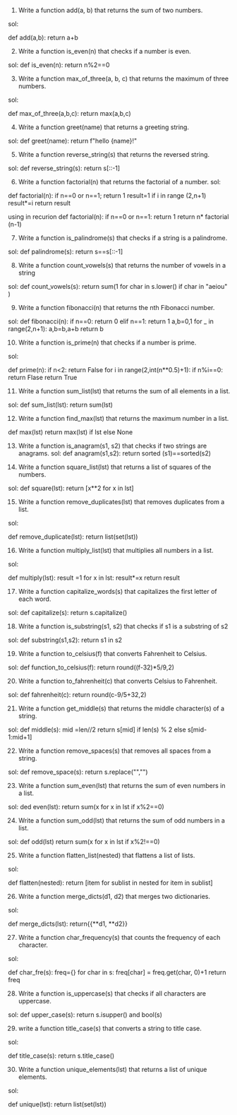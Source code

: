 1. Write a function add(a, b) that returns the sum of two numbers.

sol:

def add(a,b):
return a+b



2. Write a function is_even(n) that checks if a number is even.

sol:
def is_even(n):
return  n%2==0



3. Write a function max_of_three(a, b, c) that returns the maximum of three numbers. 

sol:

def max_of_three(a,b,c):
  return max(a,b,c)

4. Write a function greet(name) that returns a greeting string.

sol:
def greet(name):
 return f"hello {name}!"

5. Write a function reverse_string(s) that returns the reversed string.

sol:
def reverse_string(s):
 return s[::-1]

6. Write a function factorial(n) that returns the factorial of a number.
sol:

def factorial(n):
if n==0 or n==1;
return 1
result=1
if i in range (2,n+1)
result*=i
return result


using in recurion
def factorial(n):
 if n==0 or n==1:
 return 1
 return n* factorial (n-1)

7. Write a function is_palindrome(s) that checks if a string is a palindrome.

sol:
def palindrome(s):
return s==s[::-1]

8. Write a function count_vowels(s) that returns the number of vowels in a string

sol:
def count_vowels(s):
return sum(1 for char in s.lower() if char in "aeiou" )

9. Write a function fibonacci(n) that returns the nth Fibonacci number.

sol:
 def fibonacci(n):
  if n==0:
   return 0
  elif n==1:
   return 1
   a,b=0,1
   for _ in range(2,n+1):
    a,b=b,a+b
    return b

10. Write a function is_prime(n) that checks if a number is prime.

sol:

def prime(n):
if n<2:
  return False
for i in range(2,int(n**0.5)+1):
   if n%i==0:
     return Flase
return True

11. Write a function sum_list(lst) that returns the sum of all elements in a list.

sol:
def sum_list(lst):
  return sum(lst)

12. Write a function find_max(lst) that returns the maximum number in a list.

def max(lst)
 return max(lst) if lst else None

13. Write a function is_anagram(s1, s2) that checks if two strings are anagrams.
sol:
def anagram(s1,s2):
 return sorted (s1)==sorted(s2)

14. Write a function square_list(lst) that returns a list of squares of the numbers.

sol:
def square(lst):
  return [x**2 for x in lst]
 
15. Write a function remove_duplicates(lst) that removes duplicates from a list.

sol:

def remove_duplicate(lst):
return list(set(lst))


16. Write a function multiply_list(lst) that multiplies all numbers in a list.

sol:

def multiply(lst):
 result =1
 for x in lst:
  result*=x
return result

17. Write a function capitalize_words(s) that capitalizes the first letter of each word.

sol:
def capitalize(s):
 return s.capitalize()

18. Write a function is_substring(s1, s2) that checks if s1 is a substring of s2

sol:
def substring(s1,s2):
 return s1 in s2

19. Write a function to_celsius(f) that converts Fahrenheit to Celsius.

sol:
def function_to_celsius(f):
 return round((f-32)*5/9,2)

20. Write a function to_fahrenheit(c) that converts Celsius to Fahrenheit.

sol:
def fahrenheit(c):
 return round(c-9/5+32,2)

21. Write a function get_middle(s) that returns the middle character(s) of a string.

sol:
def middle(s):
mid =len//2
return s[mid] if len(s) % 2 else s[mid-1:mid+1]

22. Write a function remove_spaces(s) that removes all spaces from a string.

sol:
 def remove_space(s):
  return s.replace("","")

23. Write a function sum_even(lst) that returns the sum of even numbers in a list.

sol:
ded even(lst):
 return sum(x for x in lst if x%2==0)

24. Write a function sum_odd(lst) that returns the sum of odd numbers in a list.

sol:
 def odd(lst)
 return sum(x for x in lst if x%2!==0)

25. Write a function flatten_list(nested) that flattens a list of lists.

sol:
  
  def flatten(nested):
    return [item for sublist in nested for item in sublist]
   

26. Write a function merge_dicts(d1, d2) that merges two dictionaries.

sol:

def merge_dicts(lst):
 return{{**d1, **d2}}

27. Write a function char_frequency(s) that counts the frequency of each character.

sol:

def char_fre(s):
 freq={}
 for char in s:
  freq[char] = freq.get(char, 0)+1
return freq




28. Write a function is_uppercase(s) that checks if all characters are uppercase.

sol:
def upper_case(s):
 return s.isupper() and bool(s)

29. write a function title_case(s) that converts a string to title case.

sol:

def title_case(s):
 return s.title_case()

30. Write a function unique_elements(lst) that returns a list of unique elements.

sol:

 def unique(lst):
  return list(set(lst))